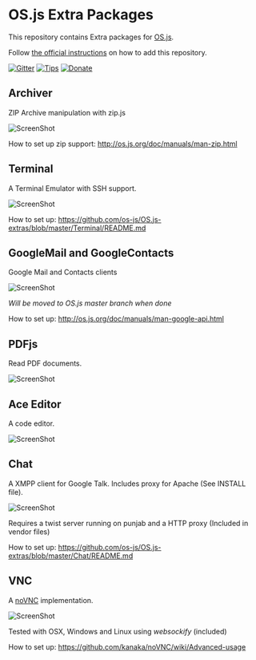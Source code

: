 # OS.js Extra Packages

This repository contains Extra packages for [OS.js](https://github.com/os-js/OS.js).

Follow [the official instructions](http://os.js.org/doc/manuals/man-package-manager.html) on how to add this repository.

[![Gitter](https://img.shields.io/gitter/room/nwjs/nw.js.svg)](https://gitter.im/os-js/OS.js?utm_source=badge&utm_medium=badge&utm_campaign=pr-badge)
[![Tips](https://img.shields.io/gratipay/os-js.svg)](https://gratipay.com/os-js/)
[![Donate](https://img.shields.io/badge/paypal-donate-yellow.svg)](https://www.paypal.com/cgi-bin/webscr?cmd=_donations&business=andersevenrud%40gmail%2ecom&lc=NO&currency_code=USD&bn=PP%2dDonationsBF%3abtn_donate_SM%2egif%3aNonHosted)

## Archiver

ZIP Archive manipulation with zip.js

![ScreenShot](https://raw.githubusercontent.com/os-js/OS.js-extras/master/doc/archiver.png)

How to set up zip support: http://os.js.org/doc/manuals/man-zip.html

## Terminal

A Terminal Emulator with SSH support.

![ScreenShot](https://raw.githubusercontent.com/os-js/OS.js-extras/master/doc/terminal.png)

How to set up: https://github.com/os-js/OS.js-extras/blob/master/Terminal/README.md

## GoogleMail and GoogleContacts

Google Mail and Contacts clients

![ScreenShot](https://raw.githubusercontent.com/os-js/OS.js-extras/master/doc/google.png)

*Will be moved to OS.js master branch when done*

How to set up: http://os.js.org/doc/manuals/man-google-api.html

## PDFjs

Read PDF documents.

![ScreenShot](https://raw.githubusercontent.com/os-js/OS.js-extras/master/doc/pdf.png)

## Ace Editor

A code editor.

![ScreenShot](https://raw.githubusercontent.com/os-js/OS.js-extras/master/doc/ace.png)

## Chat

A XMPP client for Google Talk. Includes proxy for Apache (See INSTALL file).

![ScreenShot](https://raw.githubusercontent.com/os-js/OS.js-extras/master/doc/chat.png)

Requires a twist server running on punjab and a HTTP proxy (Included in vendor files)

How to set up: https://github.com/os-js/OS.js-extras/blob/master/Chat/README.md

## VNC

A [noVNC](https://github.com/kanaka/noVNC) implementation.

![ScreenShot](https://raw.githubusercontent.com/os-js/OS.js-extras/master/doc/vnc.png)

Tested with OSX, Windows and Linux using *websockify* (included)

How to set up: https://github.com/kanaka/noVNC/wiki/Advanced-usage

